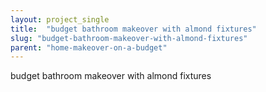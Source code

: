 ```yaml
---
layout: project_single
title:  "budget bathroom makeover with almond fixtures"
slug: "budget-bathroom-makeover-with-almond-fixtures"
parent: "home-makeover-on-a-budget"
---
```

budget bathroom makeover with almond fixtures